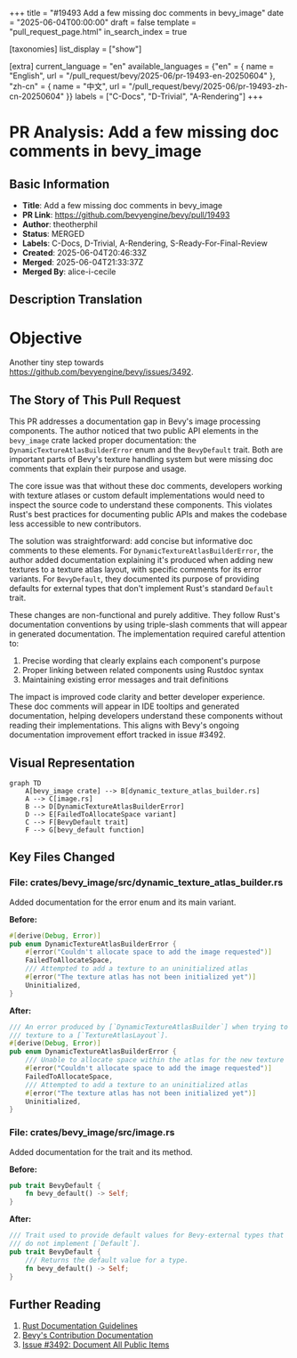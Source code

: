 +++
title = "#19493 Add a few missing doc comments in bevy_image"
date = "2025-06-04T00:00:00"
draft = false
template = "pull_request_page.html"
in_search_index = true

[taxonomies]
list_display = ["show"]

[extra]
current_language = "en"
available_languages = {"en" = { name = "English", url = "/pull_request/bevy/2025-06/pr-19493-en-20250604" }, "zh-cn" = { name = "中文", url = "/pull_request/bevy/2025-06/pr-19493-zh-cn-20250604" }}
labels = ["C-Docs", "D-Trivial", "A-Rendering"]
+++

# PR Analysis: Add a few missing doc comments in bevy_image

## Basic Information
- **Title**: Add a few missing doc comments in bevy_image
- **PR Link**: https://github.com/bevyengine/bevy/pull/19493
- **Author**: theotherphil
- **Status**: MERGED
- **Labels**: C-Docs, D-Trivial, A-Rendering, S-Ready-For-Final-Review
- **Created**: 2025-06-04T20:46:33Z
- **Merged**: 2025-06-04T21:33:37Z
- **Merged By**: alice-i-cecile

## Description Translation
# Objective

Another tiny step towards https://github.com/bevyengine/bevy/issues/3492.

## The Story of This Pull Request

This PR addresses a documentation gap in Bevy's image processing components. The author noticed that two public API elements in the `bevy_image` crate lacked proper documentation: the `DynamicTextureAtlasBuilderError` enum and the `BevyDefault` trait. Both are important parts of Bevy's texture handling system but were missing doc comments that explain their purpose and usage.

The core issue was that without these doc comments, developers working with texture atlases or custom default implementations would need to inspect the source code to understand these components. This violates Rust's best practices for documenting public APIs and makes the codebase less accessible to new contributors.

The solution was straightforward: add concise but informative doc comments to these elements. For `DynamicTextureAtlasBuilderError`, the author added documentation explaining it's produced when adding new textures to a texture atlas layout, with specific comments for its error variants. For `BevyDefault`, they documented its purpose of providing defaults for external types that don't implement Rust's standard `Default` trait.

These changes are non-functional and purely additive. They follow Rust's documentation conventions by using triple-slash comments that will appear in generated documentation. The implementation required careful attention to:
1. Precise wording that clearly explains each component's purpose
2. Proper linking between related components using Rustdoc syntax
3. Maintaining existing error messages and trait definitions

The impact is improved code clarity and better developer experience. These doc comments will appear in IDE tooltips and generated documentation, helping developers understand these components without reading their implementations. This aligns with Bevy's ongoing documentation improvement effort tracked in issue #3492.

## Visual Representation

```mermaid
graph TD
    A[bevy_image crate] --> B[dynamic_texture_atlas_builder.rs]
    A --> C[image.rs]
    B --> D[DynamicTextureAtlasBuilderError]
    D --> E[FailedToAllocateSpace variant]
    C --> F[BevyDefault trait]
    F --> G[bevy_default function]
```

## Key Files Changed

### File: crates/bevy_image/src/dynamic_texture_atlas_builder.rs

Added documentation for the error enum and its main variant.

**Before:**
```rust
#[derive(Debug, Error)]
pub enum DynamicTextureAtlasBuilderError {
    #[error("Couldn't allocate space to add the image requested")]
    FailedToAllocateSpace,
    /// Attempted to add a texture to an uninitialized atlas
    #[error("The texture atlas has not been initialized yet")]
    Uninitialized,
}
```

**After:**
```rust
/// An error produced by [`DynamicTextureAtlasBuilder`] when trying to add a new
/// texture to a [`TextureAtlasLayout`].
#[derive(Debug, Error)]
pub enum DynamicTextureAtlasBuilderError {
    /// Unable to allocate space within the atlas for the new texture
    #[error("Couldn't allocate space to add the image requested")]
    FailedToAllocateSpace,
    /// Attempted to add a texture to an uninitialized atlas
    #[error("The texture atlas has not been initialized yet")]
    Uninitialized,
}
```

### File: crates/bevy_image/src/image.rs

Added documentation for the trait and its method.

**Before:**
```rust
pub trait BevyDefault {
    fn bevy_default() -> Self;
}
```

**After:**
```rust
/// Trait used to provide default values for Bevy-external types that
/// do not implement [`Default`].
pub trait BevyDefault {
    /// Returns the default value for a type.
    fn bevy_default() -> Self;
}
```

## Further Reading
1. [Rust Documentation Guidelines](https://rust-lang.github.io/api-guidelines/documentation.html)
2. [Bevy's Contribution Documentation](https://github.com/bevyengine/bevy/blob/main/CONTRIBUTING.md#documenting-code)
3. [Issue #3492: Document All Public Items](https://github.com/bevyengine/bevy/issues/3492)